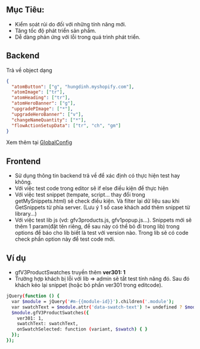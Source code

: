 ## Mục Tiêu:

- Kiểm soát rủi do đối với những tính năng mới.
- Tăng tốc độ phát triển sản phẩm.
- Dễ dàng phản ứng với lỗi trong quá trình phát triển.

## Backend

Trả về object dạng

```json
{
  "atomButton": ["g", "hungdinh.myshopify.com"],
  "atomImage": ["tr"],
  "atomHeading": ["tr"],
  "atomHeroBanner": ["g"],
  "upgradePImage": ["*"],
  "upgradeHeroBanner": ["v"],
  "changeNameQuantity": ["*"],
  "flowActionSetupData": ["tr", "ch", "gm"]
}
```

Xem thêm tại <a href="#/gempages/editor/global-config" target="_blank">GlobalConfig</a>

## Frontend

- Sử dụng thông tin backend trả về để xác định có thực hiện test hay không.
- Với việc test code trong editor sẽ if else điều kiện để thực hiện
- Với việc test snippet (tempate, script… thay đổi trong getMySnippets.html) sẽ check điều kiện. Và filter lại dữ liệu sau khi GetSnippets từ phía server. (Lưu ý 1 số case khách add thêm snippet từ library…)
- Với việc test lib js (vd: gfv3products.js, gfv1popup.js...). Snippets mới sẽ thêm 1 param(đặt tên riêng, để sau này có thể bỏ đi trong lib) trong options để báo cho lib biết là test với version nào. Trong lib sẽ có code check phần option này để test code mới.

## Ví dụ

- gfV3ProductSwatches truyền thêm **ver301: 1**
- Trường hợp khách bị lỗi với lib => admin sẽ tắt test tính năng đó. Sau đó khách kéo lại snippet (hoặc bỏ phần ver301 trong editcode).

```bash
jQuery(function () {
  var $module = jQuery('#m-{{module-id}}').children('.module');
  var swatchText = $module.attr('data-swatch-text') != undefined ? $module.attr('data-swatch-text') : '1';
  $module.gfV3ProductSwatches({
    ver301: 1,
    swatchText: swatchText,
    onSwatchSelected: function (variant, $swatch) { }
  });
});
```
